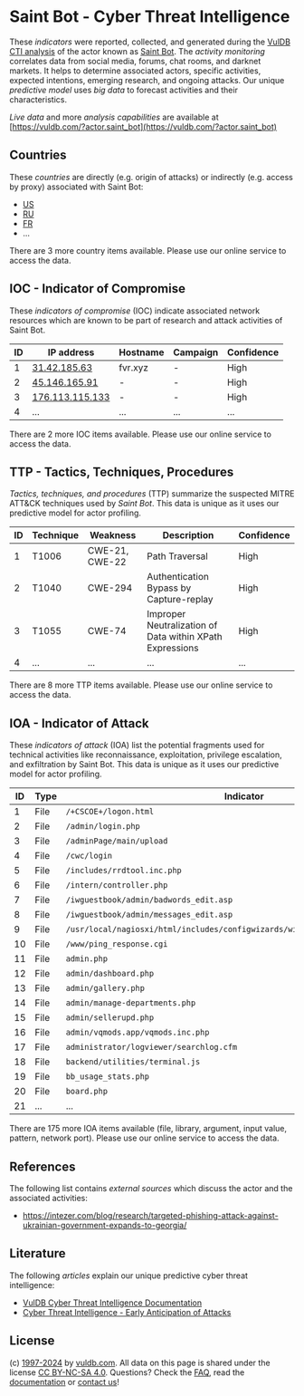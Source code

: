 # Saint Bot - Cyber Threat Intelligence

These _indicators_ were reported, collected, and generated during the [VulDB CTI analysis](https://vuldb.com/?kb.cti) of the actor known as [Saint Bot](https://vuldb.com/?actor.saint_bot). The _activity monitoring_ correlates data from social media, forums, chat rooms, and darknet markets. It helps to determine associated actors, specific activities, expected intentions, emerging research, and ongoing attacks. Our unique _predictive model_ uses _big data_ to forecast activities and their characteristics.

_Live data_ and more _analysis capabilities_ are available at [https://vuldb.com/?actor.saint_bot](https://vuldb.com/?actor.saint_bot)

## Countries

These _countries_ are directly (e.g. origin of attacks) or indirectly (e.g. access by proxy) associated with Saint Bot:

* [US](https://vuldb.com/?country.us)
* [RU](https://vuldb.com/?country.ru)
* [FR](https://vuldb.com/?country.fr)
* ...

There are 3 more country items available. Please use our online service to access the data.

## IOC - Indicator of Compromise

These _indicators of compromise_ (IOC) indicate associated network resources which are known to be part of research and attack activities of Saint Bot.

ID | IP address | Hostname | Campaign | Confidence
-- | ---------- | -------- | -------- | ----------
1 | [31.42.185.63](https://vuldb.com/?ip.31.42.185.63) | fvr.xyz | - | High
2 | [45.146.165.91](https://vuldb.com/?ip.45.146.165.91) | - | - | High
3 | [176.113.115.133](https://vuldb.com/?ip.176.113.115.133) | - | - | High
4 | ... | ... | ... | ...

There are 2 more IOC items available. Please use our online service to access the data.

## TTP - Tactics, Techniques, Procedures

_Tactics, techniques, and procedures_ (TTP) summarize the suspected MITRE ATT&CK techniques used by _Saint Bot_. This data is unique as it uses our predictive model for actor profiling.

ID | Technique | Weakness | Description | Confidence
-- | --------- | -------- | ----------- | ----------
1 | T1006 | CWE-21, CWE-22 | Path Traversal | High
2 | T1040 | CWE-294 | Authentication Bypass by Capture-replay | High
3 | T1055 | CWE-74 | Improper Neutralization of Data within XPath Expressions | High
4 | ... | ... | ... | ...

There are 8 more TTP items available. Please use our online service to access the data.

## IOA - Indicator of Attack

These _indicators of attack_ (IOA) list the potential fragments used for technical activities like reconnaissance, exploitation, privilege escalation, and exfiltration by Saint Bot. This data is unique as it uses our predictive model for actor profiling.

ID | Type | Indicator | Confidence
-- | ---- | --------- | ----------
1 | File | `/+CSCOE+/logon.html` | High
2 | File | `/admin/login.php` | High
3 | File | `/adminPage/main/upload` | High
4 | File | `/cwc/login` | Medium
5 | File | `/includes/rrdtool.inc.php` | High
6 | File | `/intern/controller.php` | High
7 | File | `/iwguestbook/admin/badwords_edit.asp` | High
8 | File | `/iwguestbook/admin/messages_edit.asp` | High
9 | File | `/usr/local/nagiosxi/html/includes/configwizards/windowswmi/windowswmi.inc.php` | High
10 | File | `/www/ping_response.cgi` | High
11 | File | `admin.php` | Medium
12 | File | `admin/dashboard.php` | High
13 | File | `admin/gallery.php` | High
14 | File | `admin/manage-departments.php` | High
15 | File | `admin/sellerupd.php` | High
16 | File | `admin/vqmods.app/vqmods.inc.php` | High
17 | File | `administrator/logviewer/searchlog.cfm` | High
18 | File | `backend/utilities/terminal.js` | High
19 | File | `bb_usage_stats.php` | High
20 | File | `board.php` | Medium
21 | ... | ... | ...

There are 175 more IOA items available (file, library, argument, input value, pattern, network port). Please use our online service to access the data.

## References

The following list contains _external sources_ which discuss the actor and the associated activities:

* https://intezer.com/blog/research/targeted-phishing-attack-against-ukrainian-government-expands-to-georgia/

## Literature

The following _articles_ explain our unique predictive cyber threat intelligence:

* [VulDB Cyber Threat Intelligence Documentation](https://vuldb.com/?kb.cti)
* [Cyber Threat Intelligence - Early Anticipation of Attacks](https://www.scip.ch/en/?labs.20201022)

## License

(c) [1997-2024](https://vuldb.com/?kb.changelog) by [vuldb.com](https://vuldb.com/?kb.about). All data on this page is shared under the license [CC BY-NC-SA 4.0](https://creativecommons.org/licenses/by-nc-sa/4.0/). Questions? Check the [FAQ](https://vuldb.com/?kb.faq), read the [documentation](https://vuldb.com/?kb) or [contact us](https://vuldb.com/?contact)!
